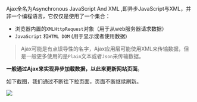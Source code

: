 Ajax全名为Asynchronous JavaScript And XML ,即异步JavaScript与XML，并非一个编程语言，它仅仅是使用了一个集合：

- 浏览器内置的`XMLHttpRequest`对象（用于从web服务器请求数据）
- `JavaScript` 和`HTML DOM` (用于显示或者使用数据)

> Ajax可能是有点误导性的名字，Ajax应用层可能使用XML来传输数据，但是一般更多使用的是`Plain`文本或者`Json`来传输数据。

**一般通过Ajax来实现异步加载数据，以此来更新网站页面**。

如下截图，我们通过不断往下拉页面，页面不断继续刷新。

![](http://ww1.sinaimg.cn/large/67c0b572gy1fu7rawfk3pj20lh0hugoy.jpg)
